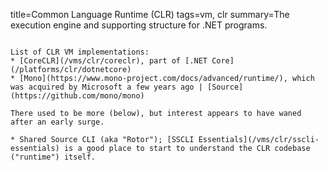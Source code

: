 title=Common Language Runtime (CLR)
tags=vm, clr
summary=The execution engine and supporting structure for .NET programs.
~~~~~~

List of CLR VM implementations:
* [CoreCLR](/vms/clr/coreclr), part of [.NET Core](/platforms/clr/dotnetcore)
* [Mono](https://www.mono-project.com/docs/advanced/runtime/), which was acquired by Microsoft a few years ago | [Source](https://github.com/mono/mono)

There used to be more (below), but interest appears to have waned after an early surge.

* Shared Source CLI (aka "Rotor"); [SSCLI Essentials](/vms/clr/sscli-essentials) is a good place to start to understand the CLR codebase ("runtime") itself.


